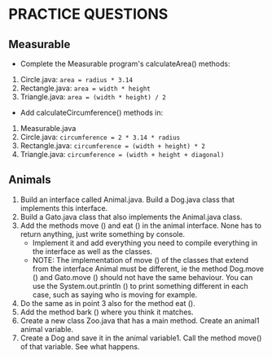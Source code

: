 # PRACTICE QUESTIONS

## Measurable
- Complete the Measurable program's calculateArea() methods:
1. Circle.java: `area = radius * 3.14`
2. Rectangle.java: `area = width * height`
3. Triangle.java: `area = (width * height) / 2`
- Add calculateCircumference() methods in:
1. Measurable.java
2. Circle.java: `circumference = 2 * 3.14 * radius`
3. Rectangle.java: `circumference = (width + height) * 2`
4. Triangle.java: `circumference = (width + height + diagonal)`


## Animals
1.  Build an interface called Animal.java. Build a Dog.java class that implements this interface.
2. Build a Gato.java class that also implements the Animal.java class.
3. Add the methods move () and eat () in the animal interface. None has to return anything, just write something by console.
    - Implement it and add everything you need to compile everything in the interface as well as the classes.
    - NOTE: The implementation of move () of the classes that extend from the interface Animal must be different, ie the method Dog.move () and Gato.move () should not have the same behaviour. You can use the System.out.println () to print something different in each case, such as saying who is moving for example.
4. Do the same as in point 3 also for the method eat ().
5. Add the method bark () where you think it matches.
6. Create a new class Zoo.java that has a main method. Create an animal1 animal variable.
7. Create a Dog and save it in the animal variable1. Call the method move() of that variable. See what happens.
